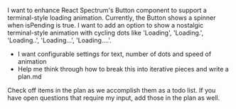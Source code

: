 I want to enhance React Spectrum's Button component to support a terminal-style loading animation. Currently, the Button shows a spinner when isPending is true. I want to add an option to show a nostalgic terminal-style animation with cycling dots like 'Loading', 'Loading.', 'Loading..', 'Loading...', 'Loading....'.
    
- I want configurable settings for text, number of dots and speed of animation
- Help me think through how to break this into iterative pieces and write a plan.md

Check off items in the plan as we accomplish them as a todo list. If you have open questions that require my input, add those in the plan as well.